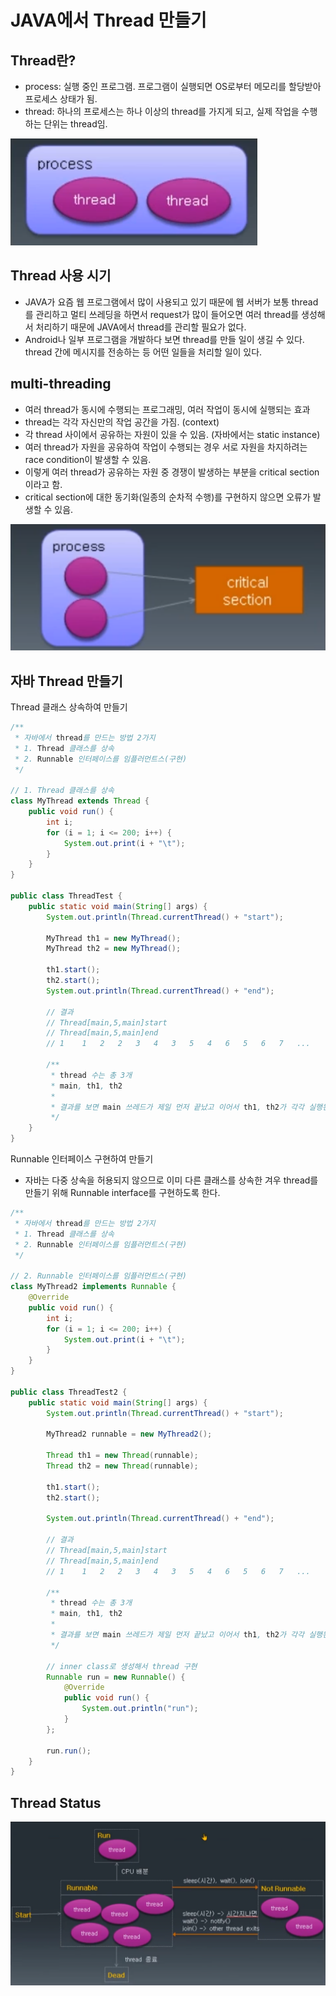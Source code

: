 # JAVA에서 Thread 만들기

## Thread란?

- process: 실행 중인 프로그램. 프로그램이 실행되면 OS로부터 메모리를 할당받아 프로세스 상태가 됨.
- thread: 하나의 프로세스는 하나 이상의 thread를 가지게 되고, 실제 작업을 수행하는 단위는 thread임.

![Untitled_1](Untitled_1.png)

## Thread 사용 시기

- JAVA가 요즘 웹 프로그램에서 많이 사용되고 있기 때문에 웹 서버가 보통 thread를 관리하고 멀티 쓰레딩을 하면서 request가 많이 들어오면 여러 thread를 생성해서 처리하기 때문에 JAVA에서 thread를 관리할 필요가 없다.
- Android나 일부 프로그램을 개발하다 보면 thread를 만들 일이 생길 수 있다. thread 간에 메시지를 전송하는 등 어떤 일들을 처리할 일이 있다.

## multi-threading

- 여러 thread가 동시에 수행되는 프로그래밍, 여러 작업이 동시에 실행되는 효과
- thread는 각각 자신만의 작업 공간을 가짐. (context)
- 각 thread 사이에서 공유하는 자원이 있을 수 있음. (자바에서는 static instance)
- 여러 thread가 자원을 공유하여 작업이 수행되는 경우 서로 자원을 차지하려는 race condition이 발생할 수 있음.
- 이렇게 여러 thread가 공유하는 자원 중 경쟁이 발생하는 부분을 critical section이라고 함.
- critical section에 대한 동기화(일종의 순차적 수행)를 구현하지 않으면 오류가 발생할 수 있음.

![Untitled_2](Untitled_2.png)

## 자바 Thread 만들기

Thread 클래스 상속하여 만들기

```java
/**
 * 자바에서 thread를 만드는 방법 2가지
 * 1. Thread 클래스를 상속
 * 2. Runnable 인터페이스를 임플러먼트스(구현)
 */

// 1. Thread 클래스를 상속
class MyThread extends Thread {
    public void run() {
        int i;
        for (i = 1; i <= 200; i++) {
            System.out.print(i + "\t");
        }
    }
}

public class ThreadTest {
    public static void main(String[] args) {
        System.out.println(Thread.currentThread() + "start");

        MyThread th1 = new MyThread();
        MyThread th2 = new MyThread();

        th1.start();
        th2.start();
        System.out.println(Thread.currentThread() + "end");

        // 결과
        // Thread[main,5,main]start
        // Thread[main,5,main]end
        // 1	1	2	2	3	4	3	5	4	6	5	6	7	...

        /**
         * thread 수는 총 3개
         * main, th1, th2
         *
         * 결과를 보면 main 쓰레드가 제일 먼저 끝났고 이어서 th1, th2가 각각 실행된다.
         */
    }
}
```

Runnable 인터페이스 구현하여 만들기

- 자바는 다중 상속을 허용되지 않으므로 이미 다른 클래스를 상속한 겨우 thread를 만들기 위해 Runnable interface를 구현하도록 한다.

```java
/**
 * 자바에서 thread를 만드는 방법 2가지
 * 1. Thread 클래스를 상속
 * 2. Runnable 인터페이스를 임플러먼트스(구현)
 */

// 2. Runnable 인터페이스를 임플러먼트스(구현)
class MyThread2 implements Runnable {
    @Override
    public void run() {
        int i;
        for (i = 1; i <= 200; i++) {
            System.out.print(i + "\t");
        }
    }
}

public class ThreadTest2 {
    public static void main(String[] args) {
        System.out.println(Thread.currentThread() + "start");

        MyThread2 runnable = new MyThread2();

        Thread th1 = new Thread(runnable);
        Thread th2 = new Thread(runnable);

        th1.start();
        th2.start();

        System.out.println(Thread.currentThread() + "end");

        // 결과
        // Thread[main,5,main]start
        // Thread[main,5,main]end
        // 1	1	2	2	3	4	3	5	4	6	5	6	7	...

        /**
         * thread 수는 총 3개
         * main, th1, th2
         *
         * 결과를 보면 main 쓰레드가 제일 먼저 끝났고 이어서 th1, th2가 각각 실행된다.
         */

        // inner class로 생성해서 thread 구현
        Runnable run = new Runnable() {
            @Override
            public void run() {
                System.out.println("run");
            }
        };

        run.run();
    }
}
```

## Thread Status
![Untitled_3](Untitled_3.png)